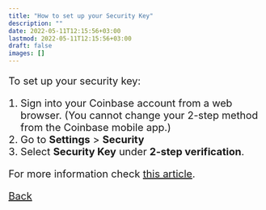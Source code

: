 ```yaml
---
title: "How to set up your Security Key"
description: ""
date: 2022-05-11T12:15:56+03:00
lastmod: 2022-05-11T12:15:56+03:00
draft: false
images: []
---
```


To set up your security key:

1. Sign into your Coinbase account from a web browser. (You cannot change your 2-step method from the Coinbase mobile app.)
2. Go to **Settings** > **Security**
3. Select **Security Key** under **2-step verification**.

For more information check [this article](https://help.coinbase.com/en/coinbase/managing-my-account/verify-my-identity/using-and-managing-security-keys).

<a id="back" role="button" class="btn btn-primary btn-lg d-block mb-3" href="//pages/whichplatform/index.html">Back</a>

<style>

@media (max-width: 480px) {.navbar, .footer { display: none; }}
h1{
    color : #4395ec;
}
p{
    font-size:20px;
}
li{
    font-size:20px;
}
</style>
